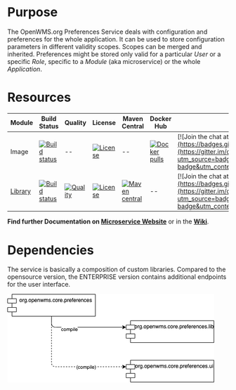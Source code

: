 # Purpose
The OpenWMS.org Preferences Service deals with configuration and preferences for the whole application. It can be used to store
configuration parameters in different validity scopes. Scopes can be merged and inherited. Preferences might be stored only valid for a
particular *User* or a specific *Role*, specific to a *Module* (aka microservice) or the whole *Application*.  

# Resources

| Module      | Build Status                                                                                                                                                                                                                | Quality | License | Maven Central                                                                                                                                                                 | Docker Hub | Chat |
|-------------|-----------------------------------------------------------------------------------------------------------------------------------------------------------------------------------------------------------------------------|---------|---------|-------------------------------------------------------------------------------------------------------------------------------------------------------------------------------|------------|------|
| Image       | [![Build status](https://github.com/openwms/org.openwms.core.preferences/actions/workflows/master-build.yml/badge.svg)](https://github.com/openwms/org.openwms.core.preferences/actions/workflows/master-build.yml)         | --        | [![License](https://img.shields.io/badge/License-Apache%202.0-blue.svg)](LICENSE)       | --                                                                                                                                                                            | [![Docker pulls](https://img.shields.io/docker/pulls/openwms/org.openwms.core.preferences)](https://hub.docker.com/r/openwms/org.openwms.core.preferences)           | [![Join the chat at https://gitter.im/openwms/org.openwms](https://badges.gitter.im/Join%20Chat.svg)](https://gitter.im/openwms/org.openwms?utm_source=badge&utm_medium=badge&utm_campaign=pr-badge&utm_content=badge) |
| [Library](https://github.com/openwms/org.openwms.core.preferences.lib) | [![Build status](https://github.com/openwms/org.openwms.core.preferences.lib/actions/workflows/master-build.yml/badge.svg)](https://github.com/openwms/org.openwms.core.preferences.lib/actions/workflows/master-build.yml) | [![Quality](https://sonarcloud.io/api/project_badges/measure?project=org.openwms:org.openwms.core.preferences.lib&metric=alert_status)](https://sonarcloud.io/dashboard?id=org.openwms:org.openwms.core.preferences.lib) | [![License](https://img.shields.io/badge/License-Apache%202.0-blue.svg)](https://github.com/openwms/org.openwms.core.preferences.lib/blob/master/LICENSE) | [![Maven central](https://img.shields.io/maven-central/v/org.openwms/org.openwms.core.preferences.lib)](https://search.maven.org/search?q=a:org.openwms.core.preferences.lib) | --           | [![Join the chat at https://gitter.im/openwms/org.openwms](https://badges.gitter.im/Join%20Chat.svg)](https://gitter.im/openwms/org.openwms?utm_source=badge&utm_medium=badge&utm_campaign=pr-badge&utm_content=badge) |

**Find further Documentation on [Microservice Website](https://openwms.github.io/org.openwms.core.preferences)** or in the **[Wiki](https://wiki.openwms.cloud/projects/core-preferences-service)**.

# Dependencies
The service is basically a composition of custom libraries. Compared to the opensource version, the ENTERPRISE version contains additional
endpoints for the user interface.

![mavendeps](./src/site/resources/images/maven-deps.drawio.png)
